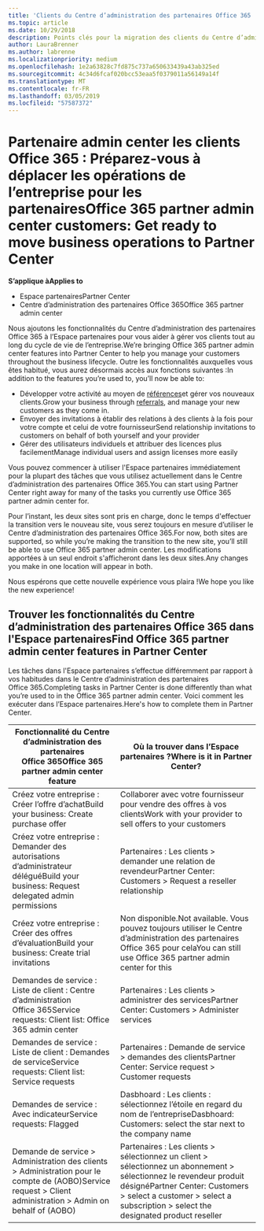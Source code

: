 ```yaml
---
title: 'Clients du Centre d’administration des partenaires Office 365 : les opérations de l’entreprise vont migrer vers l’Espace partenaires| Espace partenaires'
ms.topic: article
ms.date: 10/29/2018
description: Points clés pour la migration des clients du Centre d’administration des partenaires Office 365 vers l’Espace partenaires
author: LauraBrenner
ms.author: labrenne
ms.localizationpriority: medium
ms.openlocfilehash: 1e2a63828c7fd875c737a650633439a43ab325ed
ms.sourcegitcommit: 4c34d6fcaf020bcc53eaa5f0379011a56149a14f
ms.translationtype: MT
ms.contentlocale: fr-FR
ms.lasthandoff: 03/05/2019
ms.locfileid: "57587372"
---
```

# <a name="office-365-partner-admin-center-customers-get-ready-to-move-business-operations-to-partner-center"></a><span data-ttu-id="9eb60-103">Partenaire admin center les clients Office 365 : Préparez-vous à déplacer les opérations de l’entreprise pour les partenaires</span><span class="sxs-lookup"><span data-stu-id="9eb60-103">Office 365 partner admin center customers: Get ready to move business operations to Partner Center</span></span>

<span data-ttu-id="9eb60-104">**S’applique à**</span><span class="sxs-lookup"><span data-stu-id="9eb60-104">**Applies to**</span></span> 

- <span data-ttu-id="9eb60-105">Espace partenaires</span><span class="sxs-lookup"><span data-stu-id="9eb60-105">Partner Center</span></span>
- <span data-ttu-id="9eb60-106">Centre d’administration des partenaires Office 365</span><span class="sxs-lookup"><span data-stu-id="9eb60-106">Office 365 partner admin center</span></span>

<span data-ttu-id="9eb60-107">Nous ajoutons les fonctionnalités du Centre d’administration des partenaires Office 365 à l’Espace partenaires pour vous aider à gérer vos clients tout au long du cycle de vie de l’entreprise.</span><span class="sxs-lookup"><span data-stu-id="9eb60-107">We’re bringing Office 365 partner admin center features into Partner Center to help you manage your customers throughout the business lifecycle.</span></span> <span data-ttu-id="9eb60-108">Outre les fonctionnalités auxquelles vous êtes habitué, vous aurez désormais accès aux fonctions suivantes :</span><span class="sxs-lookup"><span data-stu-id="9eb60-108">In addition to the features you’re used to, you’ll now be able to:</span></span> 

*  <span data-ttu-id="9eb60-109">Développer votre activité au moyen de [références](referrals.md)et gérer vos nouveaux clients.</span><span class="sxs-lookup"><span data-stu-id="9eb60-109">Grow your business through [referrals](referrals.md), and manage your new customers as they come in.</span></span>
*  <span data-ttu-id="9eb60-110">Envoyer des invitations à établir des relations à des clients à la fois pour votre compte et celui de votre fournisseur</span><span class="sxs-lookup"><span data-stu-id="9eb60-110">Send relationship invitations to customers on behalf of both yourself and your provider</span></span>
*  <span data-ttu-id="9eb60-111">Gérer des utilisateurs individuels et attribuer des licences plus facilement</span><span class="sxs-lookup"><span data-stu-id="9eb60-111">Manage individual users and assign licenses more easily</span></span>

<span data-ttu-id="9eb60-112">Vous pouvez commencer à utiliser l'Espace partenaires immédiatement pour la plupart des tâches que vous utilisez actuellement dans le Centre d’administration des partenaires Office 365.</span><span class="sxs-lookup"><span data-stu-id="9eb60-112">You can start using Partner Center right away for many of the tasks you currently use Office 365 partner admin center for.</span></span> 

<span data-ttu-id="9eb60-113">Pour l’instant, les deux sites sont pris en charge, donc le temps d'effectuer la transition vers le nouveau site, vous serez toujours en mesure d’utiliser le Centre d’administration des partenaires Office 365.</span><span class="sxs-lookup"><span data-stu-id="9eb60-113">For now, both sites are supported, so while you’re making the transition to the new site, you’ll still be able to use Office 365 partner admin center.</span></span> <span data-ttu-id="9eb60-114">Les modifications apportées à un seul endroit s'afficheront dans les deux sites.</span><span class="sxs-lookup"><span data-stu-id="9eb60-114">Any changes you make in one location will appear in both.</span></span>

<span data-ttu-id="9eb60-115">Nous espérons que cette nouvelle expérience vous plaira !</span><span class="sxs-lookup"><span data-stu-id="9eb60-115">We hope you like the new experience!</span></span>

## <a name="find-office-365-partner-admin-center-features-in-partner-center"></a><span data-ttu-id="9eb60-116">Trouver les fonctionnalités du Centre d’administration des partenaires Office 365 dans l'Espace partenaires</span><span class="sxs-lookup"><span data-stu-id="9eb60-116">Find Office 365 partner admin center features in Partner Center</span></span>

<span data-ttu-id="9eb60-117">Les tâches dans l'Espace partenaires s’effectue différemment par rapport à vos habitudes dans le Centre d’administration des partenaires Office 365.</span><span class="sxs-lookup"><span data-stu-id="9eb60-117">Completing tasks in Partner Center is done differently than what you’re used to in the Office 365 partner admin center.</span></span> <span data-ttu-id="9eb60-118">Voici comment les exécuter dans l’Espace partenaires.</span><span class="sxs-lookup"><span data-stu-id="9eb60-118">Here's how to complete them in Partner Center.</span></span>

| <span data-ttu-id="9eb60-119">Fonctionnalité du Centre d’administration des partenaires Office 365</span><span class="sxs-lookup"><span data-stu-id="9eb60-119">Office 365 partner admin center feature</span></span>                       | <span data-ttu-id="9eb60-120">Où la trouver dans l’Espace partenaires ?</span><span class="sxs-lookup"><span data-stu-id="9eb60-120">Where is it in Partner Center?</span></span> | 
|   -----------------------------------------------  | -------------- |
| <span data-ttu-id="9eb60-121">Créez votre entreprise : Créer l’offre d’achat</span><span class="sxs-lookup"><span data-stu-id="9eb60-121">Build your business: Create purchase offer</span></span> | <span data-ttu-id="9eb60-122">Collaborer avec votre fournisseur pour vendre des offres à vos clients</span><span class="sxs-lookup"><span data-stu-id="9eb60-122">Work with your provider to sell offers to your customers</span></span> |
| <span data-ttu-id="9eb60-123">Créez votre entreprise : Demander des autorisations d’administrateur délégué</span><span class="sxs-lookup"><span data-stu-id="9eb60-123">Build your business: Request delegated admin permissions</span></span> | <span data-ttu-id="9eb60-124">Partenaires : Les clients > demander une relation de revendeur</span><span class="sxs-lookup"><span data-stu-id="9eb60-124">Partner Center: Customers > Request a reseller relationship</span></span> |
| <span data-ttu-id="9eb60-125">Créez votre entreprise : Créer des offres d’évaluation</span><span class="sxs-lookup"><span data-stu-id="9eb60-125">Build your business: Create trial invitations</span></span> | <span data-ttu-id="9eb60-126">Non disponible.</span><span class="sxs-lookup"><span data-stu-id="9eb60-126">Not available.</span></span> <span data-ttu-id="9eb60-127">Vous pouvez toujours utiliser le Centre d’administration des partenaires Office 365 pour cela</span><span class="sxs-lookup"><span data-stu-id="9eb60-127">You can still use Office 365 partner admin center for this</span></span> |
| <span data-ttu-id="9eb60-128">Demandes de service : Liste de client : Centre d’administration Office 365</span><span class="sxs-lookup"><span data-stu-id="9eb60-128">Service requests: Client list: Office 365 admin center</span></span> | <span data-ttu-id="9eb60-129">Partenaires : Les clients > administrer des services</span><span class="sxs-lookup"><span data-stu-id="9eb60-129">Partner Center: Customers > Administer services</span></span> |
| <span data-ttu-id="9eb60-130">Demandes de service : Liste de client : Demandes de service</span><span class="sxs-lookup"><span data-stu-id="9eb60-130">Service requests: Client list: Service requests</span></span> | <span data-ttu-id="9eb60-131">Partenaires : Demande de service > demandes des clients</span><span class="sxs-lookup"><span data-stu-id="9eb60-131">Partner Center: Service request > Customer requests</span></span> |
| <span data-ttu-id="9eb60-132">Demandes de service : Avec indicateur</span><span class="sxs-lookup"><span data-stu-id="9eb60-132">Service requests: Flagged</span></span> | <span data-ttu-id="9eb60-133">Dasbhoard : Les clients : sélectionnez l’étoile en regard du nom de l’entreprise</span><span class="sxs-lookup"><span data-stu-id="9eb60-133">Dasbhoard: Customers: select the star next to the company name</span></span> |
| <span data-ttu-id="9eb60-134">Demande de service > Administration des clients > Administration pour le compte de (AOBO)</span><span class="sxs-lookup"><span data-stu-id="9eb60-134">Service request > Client administration > Admin on behalf of (AOBO)</span></span> | <span data-ttu-id="9eb60-135">Partenaires : Les clients > sélectionnez un client > sélectionnez un abonnement > sélectionnez le revendeur produit désigné</span><span class="sxs-lookup"><span data-stu-id="9eb60-135">Partner Center: Customers > select a customer > select a subscription > select the designated product reseller</span></span> |

